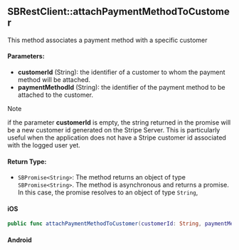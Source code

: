 ## SBRestClient::attachPaymentMethodToCustomer

This method associates a payment method with a specific customer

#### Parameters:

* **customerId** (String): the identifier of a customer to whom the payment method will be attached.
* **paymentMethodId** (String): the identifier of the payment method to be attached to the customer.

> [!NOTE]
> if the parameter **customerId** is empty, the string returned in the promise will be a new customer id generated on the Stripe Server. This is particularly useful when the application does not have a Stripe customer id associated with the logged user yet.


#### Return Type:

* ```SBPromise<String>```: The method returns an object of type ```SBPromise<String>```. The method is asynchronous and returns a promise. In this case, the promise resolves to an object of type ```String```, 
<!-- tabs:start -->

#### **iOS**

```swift
public func attachPaymentMethodToCustomer(customerId: String, paymentMethodId: String) -> SBPromise<String>
```

#### **Android**

```kotlin
```

<!-- tabs:end -->